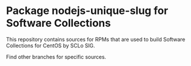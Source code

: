# Package nodejs-unique-slug for Software Collections

This repository contains sources for RPMs that are used
to build Software Collections for CentOS by SCLo SIG.

Find other branches for specific sources.
